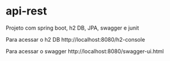 # api-rest
Projeto com spring boot, h2 DB, JPA, swagger e junit

Para acessar o h2 DB
http://localhost:8080/h2-console

Para acessar o swagger
http://localhost:8080/swagger-ui.html

